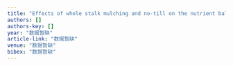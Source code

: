 ```yaml
---
title: "Effects of whole stalk mulching and no-till on the nutrient balance and fertility of the dry loess plateau"
authors: []
authors-key: []
year: "数据暂缺"
article-link: "数据暂缺"
venue: "数据暂缺"
bibex: "数据暂缺"
---
```

